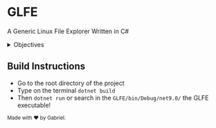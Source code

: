 # GLFE
A Generic Linux File Explorer Written in C#

<details>
    <summary>Objectives</summary>
    <ul>
        <li> Implement List Files/Directories ✅  </li>
        <li> Implement Remove Files/Directories ✅</li>
        <li> Implement Move To Dir ✅             </li>
        <li> Implement Move Back To Last Dir ✅   </li>
        <li> Implement Move / Rename ✅           </li>
    </ul>
</details>

## Build Instructions

- Go to the root directory of the project
- Type on the terminal `dotnet build` 
- Then `dotnet run` or search in the `GLFE/bin/Debug/net9.0/` the GLFE
executable!

<small>Made with ❤️ by Gabriel.</small>


